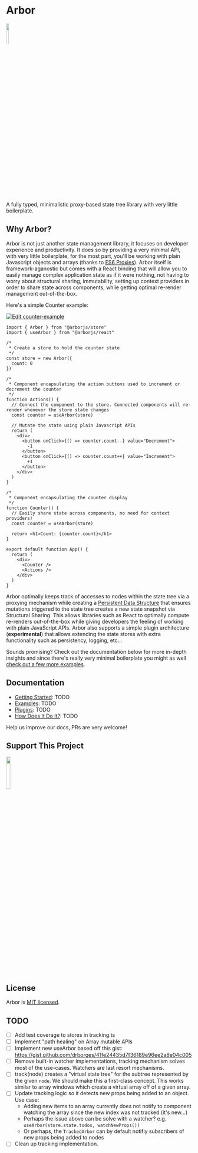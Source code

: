 # Arbor

[<img src="https://pics.paypal.com/00/s/MzUxMWFiZWUtMzU3Zi00MzgxLTg2YmUtNjRhM2U1YWUwMDg0/file.PNG" width="12%" />](https://www.paypal.com/cgi-bin/webscr?cmd=_s-xclick&hosted_button_id=E7PXJC6WW6M4S)

A fully typed, minimalistic proxy-based state tree library with very little boilerplate.

## Why Arbor?

Arbor is not just another state management library, it focuses on developer experience and productivity. It does so by providing a very minimal API, with very little boilerplate, for the most part, you'll be working with plain Javascript objects and arrays (thanks to [ES6 Proxies](https://developer.mozilla.org/en-US/docs/Web/JavaScript/Reference/Global_Objects/Proxy)). Arbor itself is framework-aganostic but comes with a React binding that will allow you to easily manage complex application state as if it were nothing, not having to worry about structural sharing, immutability, setting up context providers in order to share state across components, while getting optimal re-render management out-of-the-box.

Here's a simple Counter example:

[![Edit counter-example](https://codesandbox.io/static/img/play-codesandbox.svg)](https://codesandbox.io/s/counter-example-yj26xb?fontsize=14&hidenavigation=1&module=%2Fsrc%2FApp.tsx&theme=dark)

```tsx
import { Arbor } from "@arborjs/store"
import { useArbor } from "@arborjs/react"

/*
 * Create a store to hold the counter state
 */
const store = new Arbor({
  count: 0
})

/*
 * Component encapsulating the action buttons used to increment or decrement the counter
 */
function Actions() {
  // Connect the component to the store. Connected components will re-render whenever the store state changes
  const counter = useArbor(store)

  // Mutate the state using plain Javascript APIs
  return (
    <div>
      <button onClick={() => counter.count--} value="Decrement">
        -1
      </button>
      <button onClick={() => counter.count++} value="Increment">
        +1
      </button>
    </div>
  )
}

/*
 * Component encapsulating the counter display
 */
function Counter() {
  // Easily share state across components, no need for context providers!
  const counter = useArbor(store)

  return <h1>Count: {counter.count}</h1>
}

export default function App() {
  return (
    <div>
      <Counter />
      <Actions />
    </div>
  )
}
```

Arbor optimally keeps track of accesses to nodes within the state tree via a proxying mechanism while creating a [Persistent Data Structure](https://en.wikipedia.org/wiki/Persistent_data_structure) that ensures mutations triggered to the state tree creates a new state snapshot via Structural Sharing. This allows libraries such as React to optimally compute re-renders out-of-the-box while giving developers the feeling of working with plain JavaScript APIs. Arbor also supports a simple plugin architecture (**experimental**) that allows extending the state stores with extra functionality such as persistency, logging, etc...

Sounds promising? Check out the documentation below for more in-depth insights and since there's really very minimal boilerplate you might as well [check out a few more examples](https://github.com/drborges/arbor/tree/main/examples).

## Documentation

- [Getting Started](): TODO
- [Examples](): TODO
- [Plugins](): TODO
- [How Does It Do It?](): TODO

Help us improve our docs, PRs are very welcome!

## Support This Project

[<img src="https://pics.paypal.com/00/s/MzUxMWFiZWUtMzU3Zi00MzgxLTg2YmUtNjRhM2U1YWUwMDg0/file.PNG" width="15%" />](https://www.paypal.com/cgi-bin/webscr?cmd=_s-xclick&hosted_button_id=E7PXJC6WW6M4S)

## License

Arbor is [MIT licensed](./LICENSE.md).

## TODO

- [ ] Add test coverage to stores in tracking.ts
- [ ] Implement "path healing" on Array mutable APIs
- [ ] Implement new useArbor based off this gist: https://gist.github.com/drborges/41fe24435d7f36189e96ee2a8e04c005
- [ ] Remove built-in watcher implementations, tracking mechanism solves most of the use-cases. Watchers are last resort mechanisms.
- [ ] track(node) creates a "virtual state tree" for the subtree represented by the given `node`. We should make this a first-class concept. This works similar to array windows which create a virtual array off of a given array.
- [ ] Update tracking logic so it detects new props being added to an object. Use case:
    - Adding new items to an array currently does not notify to component watching the array since the new index was not tracked (it's new...)
    - Perhaps the issue above can be solve with a watcher? e.g. `useArbor(store.state.todos, watchNewProps())`
    - Or perhaps, the `TrackedArbor` can by default notifiy subscribers of new props being added to nodes
- [ ] Clean up tracking implementation.
